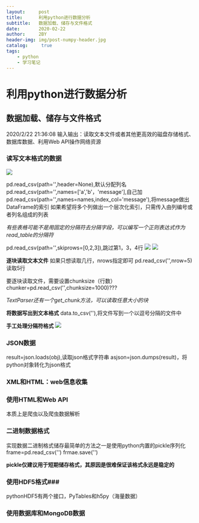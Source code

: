 ```yaml
---
layout:     post
title:      利用python进行数据分析
subtitle:   数据加载、储存与文件格式
date:       2020-02-22
author:     2BY
header-img: img/post-numpy-header.jpg
catalog: 	 true
tags:
    - python
    - 学习笔记
---
```


# 利用python进行数据分析 #
## 数据加载、储存与文件格式 ##
2020/2/22 21:36:08 
输入输出：读取文本文件或者其他更高效的磁盘存储格式、数据库数据、利用Web API操作网络资源

### 读写文本格式的数据 ###
![](https://i.imgur.com/knZuE7G.jpg)

pd.read_csv(path='',header=None),默认分配列名
pd.read_csv(path='',names=['a','b'，'message'],自己加
pd.read_csv(path='',names=names,index_col='message'),将message做出DataFrame的索引
如果希望将多个列做出一个层次化索引，只需传入由列编号或者列名组成的列表

*有些表格可能不是用固定的分隔符去分隔字段，可以编写一个正则表达式作为read_table的分隔符*

pd.read_csv(path='',skiprows=[0,2,3]),跳过第1，3，4行
![](https://i.imgur.com/PCkYq42.jpg)
![](https://i.imgur.com/PJfkssR.jpg)

**逐块读取文本文件**
如果只想读取几行，nrows指定即可
pd.read_csv('',nrow=5)读取5行

要逐块读取文件，需要设置chunksize（行数）
chunker=pd.read_csv('',chunksize=1000)???

*TextParser还有一个get_chunk方法，可以读取任意大小的块*

**将数据写出到文本格式**
data.to_csv(''),将文件写到一个以逗号分隔的文件中

**手工处理分隔符格式**
![](https://i.imgur.com/B1vshWD.jpg)

### JSON数据 ###
result=json.loads(obj),读取json格式字符串
asjson=json.dumps(result)，将python对象转化为json格式

### XML和HTML：web信息收集 ###
### 使用HTML和Web API ###
本质上是爬虫以及爬虫数据解析

### 二进制数据格式 ###
实现数据二进制格式储存最简单的方法之一是使用python内置的pickle序列化
frame=pd.read_csv('')
frmae.save('')

**pickle仅建议用于短期储存格式，其原因是很难保证该格式永远是稳定的**

###  使用HDF5格式###
pythonHDF5有两个接口，PyTables和h5py（海量数据）

### 使用数据库和MongoDB数据 ###
